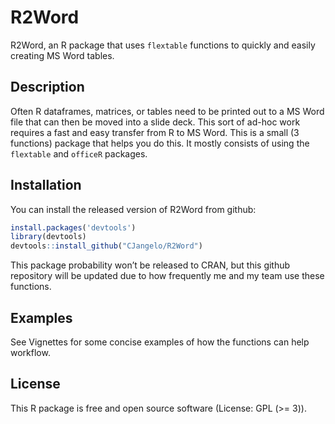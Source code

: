 
<!-- README.md is generated from README.Rmd. Please edit that file -->

# R2Word

<!-- badges: start -->
<!-- badges: end -->

R2Word, an R package that uses `flextable` functions to quickly and
easily creating MS Word tables.

## Description

Often R dataframes, matrices, or tables need to be printed out to a MS
Word file that can then be moved into a slide deck. This sort of ad-hoc
work requires a fast and easy transfer from R to MS Word. This is a
small (3 functions) package that helps you do this. It mostly consists
of using the `flextable` and `officeR` packages.

## Installation

You can install the released version of R2Word from github:

``` r
install.packages('devtools')
library(devtools)
devtools::install_github("CJangelo/R2Word")
```

This package probability won’t be released to CRAN, but this github
repository will be updated due to how frequently me and my team use
these functions.

## Examples

See Vignettes for some concise examples of how the functions can help
workflow.

## License

This R package is free and open source software (License: GPL (&gt;=
3)).
